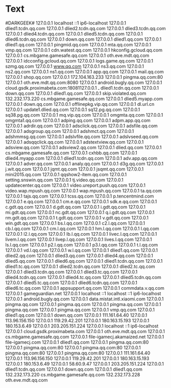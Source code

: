 # Text
#DARKGEEK# 127.0.0.1       localhost ::1             ip6-localhost  127.0.0.1 dlied1.tcdn.qq.com 127.0.0.1 dlied2.tcdn.qq.com 127.0.0.1 dlied3.tcdn.qq.com 127.0.0.1 dlied4.tcdn.qq.com 127.0.0.1 dlied5.tcdn.qq.com 127.0.0.1 dlied6.tcdn.qq.com 127.0.0.1 down.qq.com 127.0.0.1 dlied1.qq.com 127.0.0.1 dlied1.qq.com 127.0.0.1 pingmid.qq.com 127.0.0.1 mta.qq.com 127.0.0.1 vmp.qq.com 127.0.0.1 cdn.watest.qq.com 127.0.0.1 hkconfig.gcloud.qq.com 127.0.0.1 cs.mbgame.gamesafe.qq.com 127.0.0.1 oth.eve.mdt.qq.com 127.0.0.1 idcconfig.gcloud.qq.com 127.0.0.1 logs.game.qq.com 127.0.0.1 szmg.qq.com 127.0.0.1 www.qq.com 127.0.0.1 ns3.qq.com 127.0.0.1 ns2.qq.com 127.0.0.1 ns1.qq.com 127.0.0.1 app.qq.com 127.0.0.1 mail.qq.com 127.0.0.1 shop.qq.com 127.0.0.1 172.104.163.233 127.0.0.1 pingma.qq.com:80 127.0.0.1 oth.eve.mdt.qq.com:8080 127.0.0.1 android.bugly.qq.com 127.0.0.1 cloud.gsdk.proximabeta.com:18081ـ 127.0.0.1 dlied1.tcdn.qq.com 127.0.0.1 down.qq.com 127.0.0.1 dlied1.qq.com 127.0.0.1 skip.violated.qq.com 132.232.173.220 cs.mbgame.gamesafe.qq.com 127.0.0.1 dlied5.myapp.com  127.0.0.1 down.qq.com  127.0.0.1 offlinepkg.vip.qq.com  127.0.0.1 dl.url.cn  127.0.0.1 update1.dlied.qq.com 127.0.0.1 sq12.pg.qq.com 127.0.0.1 sq38.pg.qq.com 127.0.0.1 mq.vip.qq.com 127.0.0.1 omgmta.qq.com 127.0.0.1 omgmta1.qq.com 127.0.0.1 adping.qq.com 127.0.0.1 adpm.app.qq.com 127.0.0.1 adrdir.qq.com 127.0.0.1 adsclick.qq.com 127.0.0.1 adsfile.qq.com 127.0.0.1 adsgroup.qq.com 127.0.0.1 adshmct.qq.com 127.0.0.1 adshmmsg.qq.com 127.0.0.1 adslvfile.qq.com 127.0.0.1 adslvseed.qq.com 127.0.0.1 adsqqclick.qq.com 127.0.0.1 adstextview.qq.com 127.0.0.1 adsview.qq.com 127.0.0.1 adsview2.qq.com 127.0.0.1 dlied.qq.com 127.0.0.1 cs.mbgame.gamesafe.qq.com 127.0.0.1 cxhbb.qq.com  127.0.0.1 dlied4.myapp.com  127.0.0.1 dlied1.tcdn.qq.com  127.0.0.1 adv.app.qq.com 127.0.0.1 adver.qq.com 127.0.0.1 analy.qq.com 127.0.0.1 d3g.qq.com 127.0.0.1 j.wit.qq.com 127.0.0.1 jqmt.qq.com 127.0.0.1 jsqmt.qq.com 127.0.0.1 mini2015.qq.com 127.0.0.1 qqshow2-item.qq.com 127.0.0.1 setting.snswin.qq.com 127.0.0.1 tj.video.qq.com 127.0.0.1 updatecenter.qq.com 127.0.0.1 video.ureport.push.qq.com 127.0.0.1 video.wap.mpush.qq.com 127.0.0.1 wap.mpush.qq.com 127.0.0.1 ta.qq.com 127.0.0.1 tajs.qq.com 127.0.0.1 tcss.qq.com 127.0.0.1 p.tencentmind.com 127.0.0.1 e.qq.com 127.0.0.1 cm.e.qq.com 127.0.0.1 sdk.e.qq.com 127.0.0.1 c.gdt.qq.com 127.0.0.1 d.gdt.qq.com 127.0.0.1 i.gdt.qq.com 127.0.0.1 mi.gdt.qq.com 127.0.0.1 nc.gdt.qq.com 127.0.0.1 q.i.gdt.qq.com 127.0.0.1 rm.gdt.qq.com 127.0.0.1 t.gdt.qq.com 127.0.0.1 v.gdt.qq.com 127.0.0.1 win.gdt.qq.com 127.0.0.1 bs.l.qq.com 127.0.0.1 c2.l.qq.com 127.0.0.1 cb.l.qq.com 127.0.0.1 cm.l.qq.com 127.0.0.1 hm.l.qq.com 127.0.0.1 l.qq.com 127.0.0.1 l2.l.qq.com 127.0.0.1 lb.l.qq.com 127.0.0.1 livec.l.qq.com 127.0.0.1 livem.l.qq.com 127.0.0.1 livep.l.qq.com 127.0.0.1 lives.l.qq.com 127.0.0.1 ls.l.qq.com 127.0.0.1 p2.l.qq.com 127.0.0.1 p3.l.qq.com 127.0.0.1 t.l.qq.com 127.0.0.1 vd.l.qq.com 127.0.0.1 w.l.qq.com 127.0.0.1 dlied1.qq.com 127.0.0.1 dlied2.qq.com 127.0.0.1 dlied3.qq.com 127.0.0.1 dlied4.qq.com 127.0.0.1 dlied5.qq.com 127.0.0.1 dlied6.qq.com 127.0.0.1 dlied1.tcdn.qq.com 127.0.0.1 dlied1.tc.qq.com 127.0.0.1 dlied2.tcdn.qq.com 127.0.0.1 dlied2.tc.qq.com 127.0.0.1 dlied3.tcdn.qq.com 127.0.0.1 dlied3.tc.qq.com 127.0.0.1 dlied4.tcdn.qq.com 127.0.0.1 dlied4.tc.qq.com 127.0.0.1 dlied5.tcdn.qq.com 127.0.0.1 dlied5.tc.qq.com 127.0.0.1 dlied6.tcdn.qq.com 127.0.0.1 dlied6.tc.qq.com 127.0.0.1 appsupport.qq.com 127.0.0.1 commdata.v.qq.com 127.0.0.1 gameguardian.net 127.0.0.1  localhost ::1  localhost ::1  ip6-localhost  127.0.0.1 android.bugly.qq.com 127.0.0.1 data.mistat.intl.xiaomi.com 127.0.0.1 pingma.qq.com 127.0.0.1 pingma.qq.com 127.0.0.1 pingma.qq.com 127.0.0.1 pingma.qq.com 127.0.0.1 pingma.qq.com 127.0.0.1 vmp.qq.com 127.0.0.1 dlied1.qq.com 127.0.0.1 down.qq.com 127.0.0.1 111.161.64.40 127.0.0.1 113.96.156.150 127.0.0.1 119.29.42.201 127.0.0.1 180.163.15.193 127.0.0.1 180.153.6.49 127.0.0.1 203.205.151.224 127.0.0.1       localhost ::1             ip6-localhost 127.0.0.1 cloud.gsdk.proximabeta.com 127.0.0.1 oth.eve.mdt.qq.com 127.0.0.1 cs.mbgame.gamesafe.qq.com 127.0.0.1 file-igamecj.akamaized.net 127.0.0.1 file-igamecj.com 127.0.0.1 dlied1.qq.com 127.0.0.1 pingma.qq.com:80 127.0.0.1 pingma.qq.com:80 127.0.0.1 pingma.qq.com:80 127.0.0.1 pingma.qq.com:80 127.0.0.1 pingma.qq.com:80 127.0.0.1 111.161.64.40 127.0.0.1 113.96.156.150 127.0.0.1 119.29.42.201 127.0.0.1 180.163.15.193 127.0.0.1 180.153.6.49 127.0.0.1 58.60.9.47 127.0.0.1 203.205.151.224 127.0.0.1 dlied1.tcdn.qq.com 127.0.0.1 down.qq.com 127.0.0.1 dlied1.qq.com 132.232.173.220 cs.mbgame.gamesafe.qq.com 132.232.173.228 oth.eve.mdt.qq.com
